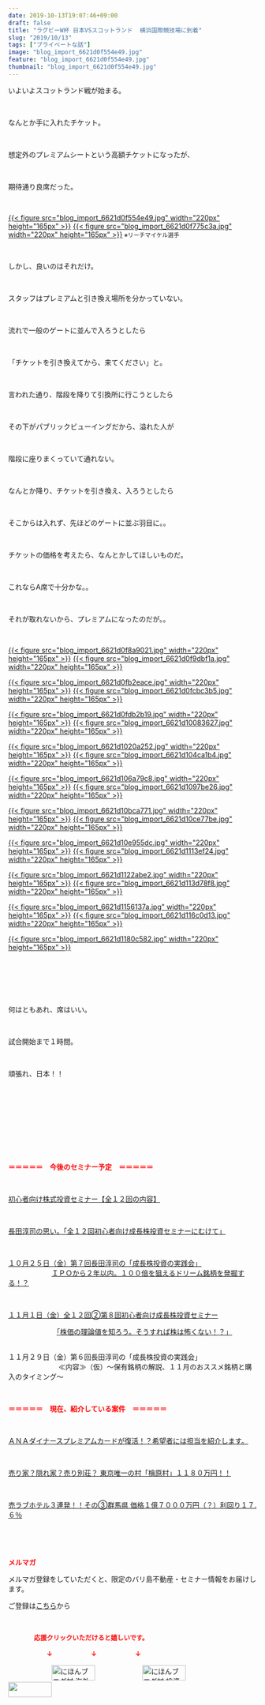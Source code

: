 ```yaml
---
date: 2019-10-13T19:07:46+09:00
draft: false
title: "ラグビーW杯 日本VSスコットランド  横浜国際競技場に到着"
slug: "2019/10/13"
tags: ["プライベートな話"]
image: "blog_import_6621d0f554e49.jpg"
feature: "blog_import_6621d0f554e49.jpg"
thumbnail: "blog_import_6621d0f554e49.jpg"
---
```

<p>いよいよスコットランド戦が始まる。</p><p> </p><p>なんとか手に入れたチケット。</p><p> </p><p>想定外のプレミアムシートという高額チケットになったが、</p><p> </p><p>期待通り良席だった。</p><p> </p><p><a href="blog_import_6621d0f554e49.jpg">{{< figure src="blog_import_6621d0f554e49.jpg" width="220px" height="165px" >}}</a> <a href="blog_import_6621d0f775c3a.jpg">{{< figure src="blog_import_6621d0f775c3a.jpg" width="220px" height="165px" >}}</a><span style="font-size:0.83em;"> ※リーチマイケル選手</span></p><p> </p><p>しかし、良いのはそれだけ。</p><p> </p><p>スタッフはプレミアムと引き換え場所を分かっていない。</p><p> </p><p>流れで一般のゲートに並んで入ろうとしたら</p><p> </p><p>「チケットを引き換えてから、来てください」と。</p><p> </p><p>言われた通り、階段を降りて引換所に行こうとしたら</p><p> </p><p>その下がパブリックビューイングだから、溢れた人が</p><p> </p><p>階段に座りまくっていて通れない。</p><p> </p><p>なんとか降り、チケットを引き換え、入ろうとしたら</p><p> </p><p>そこからは入れず、先ほどのゲートに並ぶ羽目に。。</p><p> </p><p>チケットの価格を考えたら、なんとかしてほしいものだ。</p><p> </p><p>これならA席で十分かな。。</p><p> </p><p>それが取れないから、プレミアムになったのだが。。</p><p> </p><p><a href="blog_import_6621d0f8a9021.jpg">{{< figure src="blog_import_6621d0f8a9021.jpg" width="220px" height="165px" >}}</a> <a href="blog_import_6621d0f9dbf1a.jpg">{{< figure src="blog_import_6621d0f9dbf1a.jpg" width="220px" height="165px" >}}</a></p><p><a href="blog_import_6621d0fb2eace.jpg">{{< figure src="blog_import_6621d0fb2eace.jpg" width="220px" height="165px" >}}</a> <a href="blog_import_6621d0fcbc3b5.jpg">{{< figure src="blog_import_6621d0fcbc3b5.jpg" width="220px" height="165px" >}}</a></p><p><a href="blog_import_6621d0fdb2b19.jpg">{{< figure src="blog_import_6621d0fdb2b19.jpg" width="220px" height="165px" >}}</a> <a href="blog_import_6621d10083627.jpg">{{< figure src="blog_import_6621d10083627.jpg" width="220px" height="165px" >}}</a></p><p><a href="blog_import_6621d1020a252.jpg">{{< figure src="blog_import_6621d1020a252.jpg" width="220px" height="165px" >}}</a> <a href="blog_import_6621d104ca1b4.jpg">{{< figure src="blog_import_6621d104ca1b4.jpg" width="220px" height="165px" >}}</a></p><p><a href="blog_import_6621d106a79c8.jpg">{{< figure src="blog_import_6621d106a79c8.jpg" width="220px" height="165px" >}}</a> <a href="blog_import_6621d1097be26.jpg">{{< figure src="blog_import_6621d1097be26.jpg" width="220px" height="165px" >}}</a></p><p><a href="blog_import_6621d10bca771.jpg">{{< figure src="blog_import_6621d10bca771.jpg" width="220px" height="165px" >}}</a> <a href="blog_import_6621d10ce77be.jpg">{{< figure src="blog_import_6621d10ce77be.jpg" width="220px" height="165px" >}}</a></p><p><a href="blog_import_6621d10e955dc.jpg">{{< figure src="blog_import_6621d10e955dc.jpg" width="220px" height="165px" >}}</a> <a href="blog_import_6621d1113ef24.jpg">{{< figure src="blog_import_6621d1113ef24.jpg" width="220px" height="165px" >}}</a></p><p><a href="blog_import_6621d1122abe2.jpg">{{< figure src="blog_import_6621d1122abe2.jpg" width="220px" height="165px" >}}</a> <a href="blog_import_6621d113d78f8.jpg">{{< figure src="blog_import_6621d113d78f8.jpg" width="220px" height="165px" >}}</a></p><p><a href="blog_import_6621d1156137a.jpg">{{< figure src="blog_import_6621d1156137a.jpg" width="220px" height="165px" >}}</a> <a href="blog_import_6621d116c0d13.jpg">{{< figure src="blog_import_6621d116c0d13.jpg" width="220px" height="165px" >}}</a></p><p><a href="blog_import_6621d1180c582.jpg">{{< figure src="blog_import_6621d1180c582.jpg" width="220px" height="165px" >}}</a></p><p> </p><p> </p><p> </p><p>何はともあれ、席はいい。</p><p> </p><p>試合開始まで１時間。</p><p> </p><p>頑張れ、日本！！</p><p> </p><p> </p><p> </p><p> </p><p> </p><p><span style="font-weight: bold;"><span style="color: rgb(255, 0, 0);">＝＝＝＝＝　今後のセミナー予定　＝＝＝＝＝</span></span></p><p> </p><p><a href="entry-12526587328.html" target="_blank">初心者向け株式投資セミナー【全１２回の内容】</a></p><p> </p><p><span style="color: rgb(255, 0, 0);"><a href="entry-12526985641.html" target="_blank">長田淳司の思い。「全１２回初心者向け成長株投資セミナーにむけて」</a></span></p><p> </p><p><a href="entry-12533851631.html" target="_blank">１０月２５日（金）第７回長田淳司の「成長株投資の実践会」</a><br/> 　　　　　　<a href="entry-12533851631.html" target="_blank">ＩＰＯから２年以内。１００倍を狙えるドリーム銘柄を発掘する！？</a></p><p> </p><p><a href="entry-12534417651.html#_=_" target="_blank">１１月１日（金）全１２回②第８回初心者向け成長株投資セミナー</a></p><p>　　　　　　　<a href="entry-12534417651.html#_=_" target="_blank">「株価の理論値を知ろう。そうすれば株は怖くない！？」</a></p><p><br/>１１月２９日（金）第６回長田淳司の「成長株投資の実践会」<br/> 　　　　　　　≪内容≫（仮）～保有銘柄の解説、１１月のおススメ銘柄と購入のタイミング～</p><p> </p><p><span style="font-weight: bold;"><span style="color: rgb(255, 0, 0);">＝＝＝＝＝　現在、紹介している案件　＝＝＝＝＝</span></span></p><p> </p><p><a href="entry-12529998383.html" target="_blank">ＡＮＡダイナースプレミアムカードが復活！？希望者には担当を紹介します。</a></p><p> </p><p><a href="entry-12500415311.html" target="_blank">売り家？隠れ家？売り別荘？ 東京唯一の村「檜原村」１１８０万円！！</a></p><p> </p><p><a href="entry-12504218353.html" target="_blank">売ラブホテル３連発！！その③群馬県 価格１億７０００万円（？）利回り１７.６％</a></p><p> </p><p> </p><p><span style="font-weight: bold;"><span style="color: rgb(255, 0, 0);">メルマガ</span></span></p><p>メルマガ登録をしていただくと、限定のバリ島不動産・セミナー情報をお届けします。</p><p>ご登録は<a href="f9eeVI" target="_blank">こちら</a>から</p><p style="text-align: center;"> </p><p><font color="#ff0000" size="2"><strong>　　　　応援クリックいただけると嬉しいです。</strong></font></p><p><font color="#ff0000" size="2"><strong>　　　　　　↓　　　　　　↓　　　　　　↓</strong></font></p><p><a href="ranking.html?p_cid=01260127" id="&amp;blogmura_banner"><img alt="にほんブログ村 海外生活ブログ バリ島情報へ" border="0" height="31" src="data:image/svg+xml;charset=utf-8,%3Csvg%20xmlns%3D%22http%3A%2F%2Fwww.w3.org%2F2000%2Fsvg%22%20title%3D%22Placeholder%20for%20Images%22%20role%3D%22presentation%22%20viewBox%3D%220%200%2088%2031%22%20%2F%3E" width="88" data-src="//overseas.blogmura.com/bali/img/bali88_31.gif" style="aspect-ratio: auto 88 / 31;"/><noscript><img alt="にほんブログ村 海外生活ブログ バリ島情報へ" border="0" height="31" src="//overseas.blogmura.com/bali/img/bali88_31.gif" width="88"></noscript></a>  <a href="ranking.html?p_cid=01260127" id="&amp;blogmura_banner"><img alt="にほんブログ村 投資ブログ 不動産投資へ" border="0" height="31" src="data:image/svg+xml;charset=utf-8,%3Csvg%20xmlns%3D%22http%3A%2F%2Fwww.w3.org%2F2000%2Fsvg%22%20title%3D%22Placeholder%20for%20Images%22%20role%3D%22presentation%22%20viewBox%3D%220%200%2088%2031%22%20%2F%3E" width="88" data-src="//investment.blogmura.com/hudousantoushi/img/hudousantoushi88_31.gif" style="aspect-ratio: auto 88 / 31;"/><noscript><img alt="にほんブログ村 投資ブログ 不動産投資へ" border="0" height="31" src="//investment.blogmura.com/hudousantoushi/img/hudousantoushi88_31.gif" width="88"></noscript></a> <a href="link.php?1804582" title="人気ブログランキングへ"><img border="0" height="31" src="data:image/svg+xml;charset=utf-8,%3Csvg%20xmlns%3D%22http%3A%2F%2Fwww.w3.org%2F2000%2Fsvg%22%20title%3D%22Placeholder%20for%20Images%22%20role%3D%22presentation%22%20viewBox%3D%220%200%2088%2031%22%20%2F%3E" width="88" data-src="https://blog.with2.net/img/banner/banner_22.gif" style="aspect-ratio: auto 88 / 31;"/><noscript><img border="0" height="31" src="https://blog.with2.net/img/banner/banner_22.gif" width="88"></noscript></a></p>


